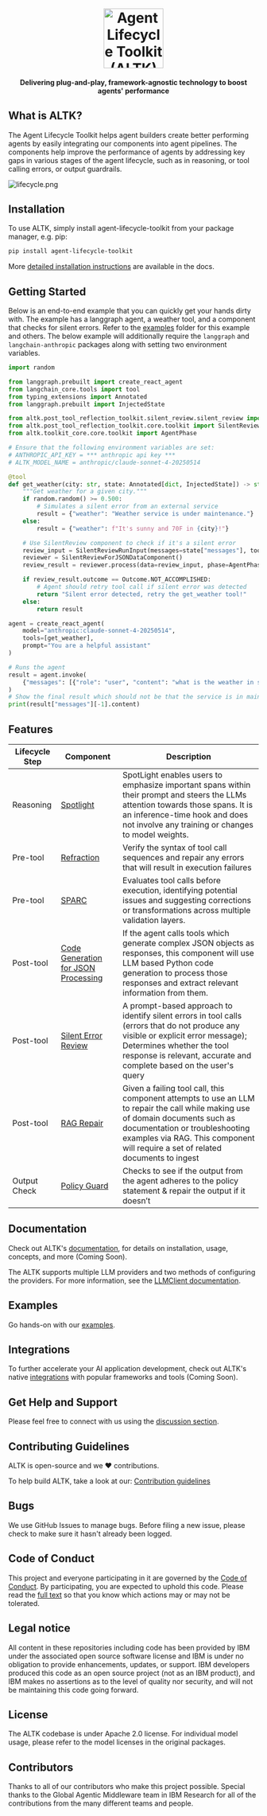 <h1 align="center" >
    <img alt="Agent Lifecycle Toolkit (ALTK) logo" src="docs/assets/logo.png" height="120">
</h1>

<h4 align="center">Delivering plug-and-play, framework-agnostic technology to boost agents' performance</h4>

## What is ALTK?
The Agent Lifecycle Toolkit helps agent builders create better performing agents by easily integrating our components into agent pipelines. The components help improve the performance of agents by addressing key gaps in various stages of the agent lifecycle, such as in reasoning, or tool calling errors, or output guardrails.

<!-- [TODO: improve figure, positioning, etc.]-->
![lifecycle.png](docs/assets/lifecycle.png)


## Installation
To use ALTK, simply install agent-lifecycle-toolkit from your package manager, e.g. pip:

```bash
pip install agent-lifecycle-toolkit
```

More [detailed installation instructions]() are available in the docs.
<!-- [TODO: add link] -->

## Getting Started
Below is an end-to-end example that you can quickly get your hands dirty with. The example has a langgraph agent, a weather tool, and a component that checks for silent errors. Refer to the [examples](examples) folder for this example and others. The below example will additionally require the `langgraph` and `langchain-anthropic` packages along with setting two environment variables.

```python
import random

from langgraph.prebuilt import create_react_agent
from langchain_core.tools import tool
from typing_extensions import Annotated
from langgraph.prebuilt import InjectedState

from altk.post_tool_reflection_toolkit.silent_review.silent_review import SilentReviewForJSONDataComponent
from altk.post_tool_reflection_toolkit.core.toolkit import SilentReviewRunInput, Outcome
from altk.toolkit_core.core.toolkit import AgentPhase

# Ensure that the following environment variables are set:
# ANTHROPIC_API_KEY = *** anthropic api key ***
# ALTK_MODEL_NAME = anthropic/claude-sonnet-4-20250514

@tool
def get_weather(city: str, state: Annotated[dict, InjectedState]) -> str:
    """Get weather for a given city."""
    if random.random() >= 0.500:
        # Simulates a silent error from an external service
        result = {"weather": "Weather service is under maintenance."}
    else:
        result = {"weather": f"It's sunny and 70F in {city}!"}

    # Use SilentReview component to check if it's a silent error
    review_input = SilentReviewRunInput(messages=state["messages"], tool_response=result)
    reviewer = SilentReviewForJSONDataComponent()
    review_result = reviewer.process(data=review_input, phase=AgentPhase.RUNTIME)

    if review_result.outcome == Outcome.NOT_ACCOMPLISHED:
        # Agent should retry tool call if silent error was detected
        return "Silent error detected, retry the get_weather tool!"
    else:
        return result

agent = create_react_agent(
    model="anthropic:claude-sonnet-4-20250514",
    tools=[get_weather],
    prompt="You are a helpful assistant"
)

# Runs the agent
result = agent.invoke(
    {"messages": [{"role": "user", "content": "what is the weather in sf"}]}
)
# Show the final result which should not be that the service is in maintenance.
print(result["messages"][-1].content)
```

<!-- More advanced usage options are available in the [docs](). -->
<!-- [TODO: add link] -->

## Features
<!--[TODO: reread the descriptions and make sure they are easy to understand, clear and consistent in the information and style of writing]
[TODO: move up in the order of sections?] -->

| Lifecycle Step | Component                        | Description                                                                                                                                                                                                                                          |
|----------------|----------------------------------|------------------------------------------------------------------------------------------------------------------------------------------------------------------------------------------------------------------------------------------------------|
| Reasoning      | [Spotlight](altk/spotlight_toolkit)  | SpotLight enables users to emphasize important spans within their prompt and steers the LLMs attention towards those spans. It is an inference-time hook and does not involve any training or changes to model weights.                              |
| Pre-tool       | [Refraction](altk/pre_tool_reflection_toolkit/refraction)   | Verify the syntax of tool call sequences and repair any errors that will result in execution failures                                                                                                                                                |
| Pre-tool       | [SPARC](altk/pre_tool_reflection_toolkit/sparc)      | Evaluates tool calls before execution, identifying potential issues and suggesting corrections or transformations across multiple validation layers.                                                                                                 |
| Post-tool      | [Code Generation for JSON Processing](altk/post_tool_reflection_toolkit/code_generation) | If the agent calls tools which generate complex JSON objects as responses, this component will use LLM based Python code generation to process those responses and extract relevant information from them.                                           |
| Post-tool      | [Silent Error Review](altk/post_tool_reflection_toolkit/silent_review)     | A prompt-based approach to identify silent errors in tool calls (errors that do not produce any visible or explicit error message); Determines whether the tool response is relevant, accurate and complete based on the user's query                |
| Post-tool      | [RAG Repair](altk/post_tool_reflection_toolkit/rag_repair)  | Given a failing tool call, this component attempts to use an LLM to repair the call while making use of domain documents such as documentation or troubleshooting examples via RAG. This component will require a set of related documents to ingest |
| Output Check   | [Policy Guard](altk/policy_guard_toolkit)     | Checks to see if the output from the agent adheres to the policy statement & repair the output if it doesn’t |



## Documentation

Check out ALTK's [documentation](), for details on
installation, usage, concepts, and more (Coming Soon).
<!-- [TODO: add link] -->

The ALTK supports multiple LLM providers and two methods of configuring the providers. For more information, see the [LLMClient documentation](https://github.ibm.com/AI4BA/agent-lifecycle-toolkit/blob/oss/altk/toolkit_core/llm/README.md).

## Examples
Go hands-on with our [examples](examples).
<!-- [TODO: add link] -->

## Integrations
To further accelerate your AI application development, check out ALTK's native
[integrations]() with popular frameworks and tools (Coming Soon).
<!-- [TODO: add link] -->

## Get Help and Support
Please feel free to connect with us using the [discussion section](https://github.com/AgentToolkit/agent-lifecycle-toolkit).

## Contributing Guidelines
ALTK is open-source and we ❤️ contributions.<br>

To help build ALTK, take a look at our: [Contribution guidelines](CONTRIBUTING.md)

## Bugs
We use GitHub Issues to manage bugs. Before filing a new issue, please check to make sure it hasn't already been logged.

## Code of Conduct
This project and everyone participating in it are governed by the [Code of Conduct](CODE_OF_CONDUCT.md). By participating, you are expected to uphold this code. Please read the [full text](CODE_OF_CONDUCT.md) so that you know which actions may or may not be tolerated.
<!-- [TODO: change email for code of conduct] -->

## Legal notice
All content in these repositories including code has been provided by IBM under the associated open source software license and IBM is under no obligation to provide enhancements, updates, or support. IBM developers produced this code as an open source project (not as an IBM product), and IBM makes no assertions as to the level of quality nor security, and will not be maintaining this code going forward.

## License
The ALTK codebase is under Apache 2.0 license.
For individual model usage, please refer to the model licenses in the original packages.

## Contributors
Thanks to all of our contributors who make this project possible. Special thanks to the Global Agentic Middleware team in IBM Research for all of the contributions from the many different teams and people.
